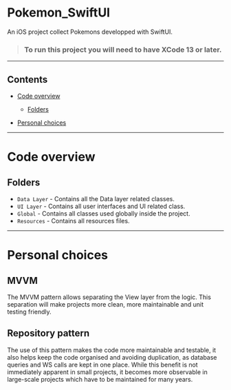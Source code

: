 # Pokemon_SwiftUI
An iOS project collect Pokemons developped with SwiftUI. 

> ### To run this project you will need to have XCode 13 or later.

----------

## Contents

* [Code overview](#code-overview)
    * [Folders](#folders)

* [Personal choices](#Personal-choices)

----------

# Code overview

## Folders

- `Data Layer` - Contains all the Data layer related classes.
- `UI Layer` - Contains all user interfaces and UI related class.
- `Global` - Contains all classes used globally inside the project.
- `Resources` - Contains all resources files.

----------

# Personal choices

## MVVM

The MVVM pattern allows separating the View layer from the logic. This separation will make projects more clean, more maintainable and unit testing friendly.

## Repository pattern

The use of this pattern makes the code more maintainable and testable, it also helps keep the code organised and avoiding duplication, as database queries and WS calls are kept in one place. While this benefit is not immediately apparent in small projects, it becomes more observable in large-scale projects which have to be maintained for many years.

